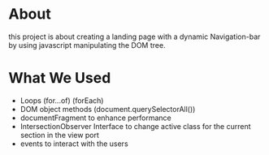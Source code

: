 # About
this project is about creating a landing page with a dynamic Navigation-bar by using javascript manipulating the DOM tree.

# What We Used
* Loops (for...of) (forEach)
* DOM object methods (document.querySelectorAll()) 
* documentFragment to enhance performance 
* IntersectionObserver Interface to change active class for the current section in the view port 
* events to interact with the users 


